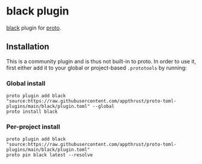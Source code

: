 # black plugin

[black](https://black.readthedocs.io/en/stable/) plugin for [proto](https://github.com/moonrepo/proto).

## Installation

This is a community plugin and is thus not built-in to proto. In order to use it, first either add it to your global or project-based `.prototools` by running:

### Global install

```shell
proto plugin add black "source:https://raw.githubusercontent.com/appthrust/proto-toml-plugins/main/black/plugin.toml" --global
proto install black
```

### Per-project install

```shell
proto plugin add black "source:https://raw.githubusercontent.com/appthrust/proto-toml-plugins/main/black/plugin.toml"
proto pin black latest --resolve
```

